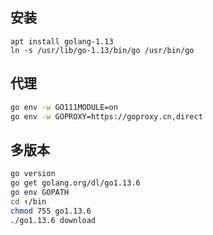 <!-- 
title: 00-Go配置
sort: 
--> 
## 安装

```golang
apt install golang-1.13
ln -s /usr/lib/go-1.13/bin/go /usr/bin/go
```

## 代理

```bash
go env -w GO111MODULE=on
go env -w GOPROXY=https://goproxy.cn,direct
```
## 多版本

```bash
go version
go get golang.org/dl/go1.13.6
go env GOPATH
cd ↑/bin
chmod 755 go1.13.6
./go1.13.6 download
```







